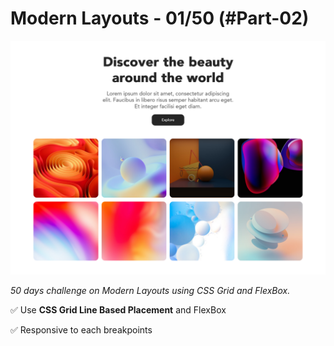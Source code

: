 # Modern Layouts - 01/50 (#Part-02)

![Screenshot](/asstes/screenshot/layout-51-screenshot.png)

_50 days challenge on Modern Layouts using CSS Grid and FlexBox._

✅ Use **CSS Grid Line Based Placement** and FlexBox

✅ Responsive to each breakpoints
